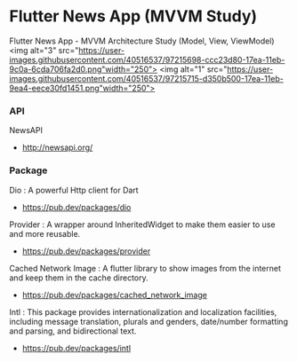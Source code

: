 # Flutter News App (MVVM Study)
Flutter News App - MVVM Architecture Study
(Model, View, ViewModel)
<img alt="3" src="https://user-images.githubusercontent.com/40516537/97215698-ccc23d80-17ea-11eb-9c0a-6cda706fa2d0.png"width="250">
<img alt="1" src="https://user-images.githubusercontent.com/40516537/97215715-d350b500-17ea-11eb-9ea4-eece30fd1451.png"width="250">


### API
NewsAPI
* http://newsapi.org/

### Package
Dio : A powerful Http client for Dart
* https://pub.dev/packages/dio

Provider : A wrapper around InheritedWidget to make them easier to use and more reusable.
* https://pub.dev/packages/provider

Cached Network Image : A flutter library to show images from the internet and keep them in the cache directory.
* https://pub.dev/packages/cached_network_image

Intl : This package provides internationalization and localization facilities, including message translation, plurals and genders, date/number formatting and parsing, and bidirectional text.
* https://pub.dev/packages/intl
